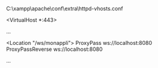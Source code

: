 C:\xampp\apache\conf\extra\httpd-vhosts.conf

<VirtualHost \*:443>

...

<Location "/ws/monappli">
ProxyPass ws://localhost:8080
ProxyPassReverse ws://localhost:8080
</Location>

...

</VirtualHost>

